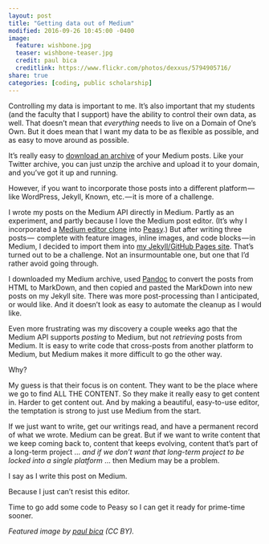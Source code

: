 ```yaml
---
layout: post
title: "Getting data out of Medium"
modified: 2016-09-26 10:45:00 -0400
image:
  feature: wishbone.jpg
  teaser: wishbone-teaser.jpg
  credit: paul bica
  creditlink: https://www.flickr.com/photos/dexxus/5794905716/
share: true
categories: [coding, public scholarship]
---
```


Controlling my data is important to me. It’s also important that my students (and the faculty that I support) have the ability to control their own data, as well. That doesn’t mean that *everything* needs to live on a Domain of One’s Own. But it does mean that I want my data to be as flexible as possible, and as easy to move around as possible.

It’s really easy to [download an archive](https://help.medium.com/hc/en-us/articles/214043918-Export-content-from-Medium) of your Medium posts. Like your Twitter archive, you can just unzip the archive and upload it to your domain, and you’ve got it up and running. 

However, if you want to incorporate those posts into a different platform — like WordPress, Jekyll, Known, etc. — it is more of a challenge.

I wrote my posts on the Medium API directly in Medium. Partly as an experiment, and partly because I love the Medium post editor. (It’s why I incorporated a [Medium editor clone](https://yabwe.github.io/medium-editor/) into [Peasy](https://peasy.pushpullfork.com/).) But after writing three posts —  complete with feature images, inline images, and code blocks — in Medium, I decided to import them into [my Jekyll/GitHub Pages site](http://kris.shaffermusic.com/). That’s turned out to be a challenge. Not an insurmountable one, but one that I’d rather avoid going through.

I downloaded my Medium archive, used [Pandoc](http://pandoc.org/) to convert the posts from HTML to MarkDown, and then copied and pasted the MarkDown into new posts on my Jekyll site. There was more post-processing than I anticipated, or would like. And it doesn’t look as easy to automate the cleanup as I would like. 

Even more frustrating was my discovery a couple weeks ago that the Medium API supports *posting* to Medium, but not *retrieving* posts from Medium. It is easy to write code that cross-posts from another platform to Medium, but Medium makes it more difficult to go the other way.

Why?

My guess is that their focus is on content. They want to be the place where we go to find ALL THE CONTENT. So they make it really easy to get content in. Harder to get content out. And by making a beautiful, easy-to-use editor, the temptation is strong to just use Medium from the start. 

If we just want to write, get our writings read, and have a permanent record of what we wrote. Medium can be great. But if we want to write content that we keep coming back to, content that keeps evolving, content that’s part of a long-term project … *and if we don’t want that long-term project to be locked into a single platform* … then Medium may be a problem.

I say as I write this post on Medium.

Because I just can’t resist this editor.

Time to go add some code to Peasy so I can get it ready for prime-time sooner.

*Featured image by [paul bica](https://www.flickr.com/photos/dexxus/5794905716/) (CC BY).*
